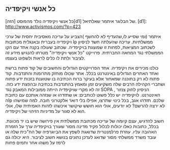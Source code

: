 ﻿כל אנשי ויקיפדיה
-----------------
כל אנשי ויקיפדיה נולד מהפוסט [הזה][d1] של הבלוגר איתמר שאלתיאל. 
[d1]: http://www.activismos.com/?p=423

איתמר (ומי שסייע לו,שהעדיף לא להחשף )הצביע  על עריכה מאסיבית יחסית של ערכי ויקיפדיה בעברית ובאנגלית מכתובות Ip ממשלתיות.
עריכה שהעלתה חשד לניסיון לשכתוב המציאות, לפחות זו שמוצגת בויקיפדיה. שכתוב שעולה בקנה אחד עם הקו הממשלתי נגד המחאה החברתית. פרוייקט "כל אנשי ויקיפדיה" מטרתו להנגיש מידע זה לציבור ולתת לו כלים לראות ולשפוט בעצמו.

כולנו מכירים את ויקיפדיה. אחד הפרוייקטים הגדולים והחשובים של קוד פתוח ברשת ואחד האתרים הגדולים באינטרנט בכלל. אתר שכולו מוחזק מתרומות והתנדבות. קוד פתוח לא רק בתוכנה שמאחור אלא בעיקר ברוח הכתיבה בו שטוענת בזכות ידע פתוח ושחברי הקהילה הרבים שלה משקיעים זמן ומאמץ בהתנדבות בכתיבה ובהפצת ידע כזה. זה לא מקרי שויקיפדיה הייתה ממובילות המאבק נגד SOPA , הניסיון לחוק צנזור האינטרנט.
לויקיפדיה יש כלל פשוט לכותבים: או שתזדהו או שנזהה אותכם עם כתובת הIp שלכם. תזדהו אגב, בכל כינוי שתרצו, אפילו בלי דואר אלקטרוני חובה. למה שמישהו לא ירצה להרשם? לא יודעים, אולי הוא חושש שיקושר איכשהו לזהות האמיתית שלו, אולי הוא לא סגור על מדיניות הזיהוי של ויקיפדיה.

חשוב להדגיש, עצם קיומה של עריכה מכתובת ממשלתית אין פירושה שיש בו יד מכוונת. בכלל, כתובות כאלו יכולות לכלול פקיד מדינה מסור שעורך בויקיפדיה ערך על הזמרת האהובה עליו.  עוזרת פרלמנטרית שדואגת לשפץ את הביוגרפיה של הח"כית שלה או עובד משרד ממשלתי מסור שדואג לעדכן נתונים בנושא חשוב לציבור. היא יכולה גם לרמז על משהו אחר ותמים פחות